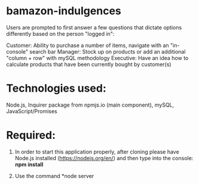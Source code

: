 # bamazon-indulgences

Users are prompted to first answer a few questions that dictate options differently based on the person "logged in":

Customer: Ability to purchase a number of items, navigate with an "in-console" search bar
Manager: Stock up on products or add an additional "column + row" with mySQL methodology
Executive: Have an idea how to calculate products that have been currently bought by customer(s)

# Technologies used:
Node.js,
Inquirer package from npmjs.io (main component),
mySQL,
JavaScript/Promises

# Required:
1. In order to start this application properly, after cloning please have Node.js installed (https://nodejs.org/en/) and then type into the console: **npm install**

2. Use the command 
  *node server
